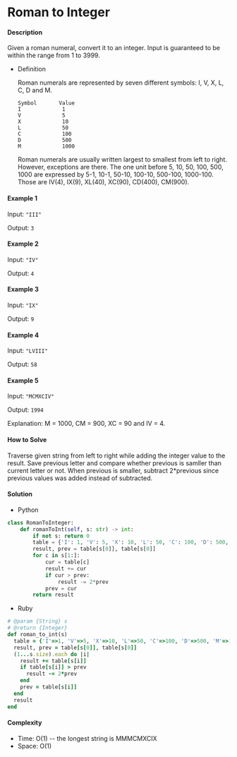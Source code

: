 # Roman to Integer

#### Description

Given a roman numeral, convert it to an integer. Input is guaranteed to be within the range from 1 to 3999.

- Definition

    Roman numerals are represented by seven different symbols: I, V, X, L, C, D and M.

    ```
    Symbol       Value
    I             1
    V             5
    X             10
    L             50
    C             100
    D             500
    M             1000
    ```

    Roman numerals are usually written largest to smallest from left to right. However, exceptions are there. The one unit before 5, 10, 50, 100, 500, 1000 are expressed by 5-1, 10-1, 50-10, 100-10, 500-100, 1000-100. Those are IV(4), IX(9), XL(40), XC(90), CD(400), CM(900).

#### Example 1
Input: `"III"`

Output: `3`

#### Example 2
Input: `"IV"`

Output: `4`

#### Example 3
Input: `"IX"`

Output: `9`

#### Example 4
Input: `"LVIII"`

Output: `58`

#### Example 5
Input: `"MCMXCIV"`

Output: `1994`

Explanation: M = 1000, CM = 900, XC = 90 and IV = 4.

#### How to Solve

Traverse given string from left to right while adding the integer value to the result. Save previous letter and compare whether previous is samller than current letter or not. When previous is smaller, subtract 2*previous since previous values was added instead of subtracted.

#### Solution
- Python

```python
class RomanToInteger:
    def romanToInt(self, s: str) -> int:
        if not s: return 0
        table = {'I': 1, 'V': 5, 'X': 10, 'L': 50, 'C': 100, 'D': 500, 'M': 1000}
        result, prev = table[s[0]], table[s[0]]
        for c in s[1:]:
            cur = table[c]
            result += cur
            if cur > prev:
                result -= 2*prev
            prev = cur
        return result
```

- Ruby

```ruby
# @param {String} s
# @return {Integer}
def roman_to_int(s)
  table = {'I'=>1, 'V'=>5, 'X'=>10, 'L'=>50, 'C'=>100, 'D'=>500, 'M'=>1000}
  result, prev = table[s[0]], table[s[0]]
  (1...s.size).each do |i|
    result += table[s[i]]
    if table[s[i]] > prev
      result -= 2*prev
    end
    prev = table[s[i]]
  end
  result
end
```

#### Complexity
- Time: O(1) -- the longest string is MMMCMXCIX
- Space: O(1)